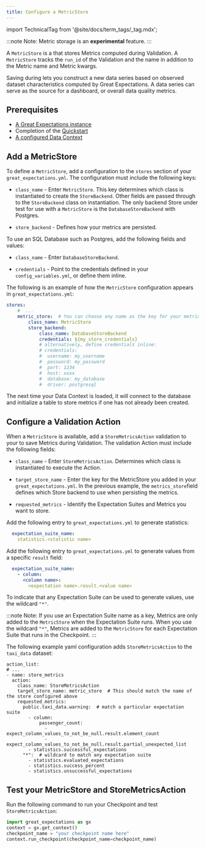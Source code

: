 ```yaml
---
title: Configure a MetricStore
---
```

import TechnicalTag from '@site/docs/term_tags/_tag.mdx';

:::note Note:
Metric storage is an **experimental** feature.
:::

A `MetricStore` is a <TechnicalTag tag="store" text="Store" /> that stores Metrics computed during Validation. A `MetricStore` tracks the `run_id` of the Validation and the <TechnicalTag tag="expectation_suite" text="Expectation Suite" /> name in addition to the Metric name and Metric kwargs.

Saving <TechnicalTag tag="metric" text="Metrics" /> during <TechnicalTag tag="validation" text="Validation" /> lets you construct a new data series based on observed dataset characteristics computed by Great Expectations. A data series can serve as the source for a dashboard, or overall data quality metrics.

## Prerequisites

- [A Great Expectations instance](/guides/setup/setup_overview.md)
- Completion of the [Quickstart](tutorials/quickstart/quickstart.md)
- [A configured Data Context](/guides/setup/configuring_data_contexts/instantiating_data_contexts/instantiate_data_context.md)

## Add a MetricStore

To define a `MetricStore`, add a <TechnicalTag tag="metric_store" text="Metric Store" /> configuration to the `stores` section of your `great_expectations.yml`. The configuration must include the following keys:

- `class_name` - Enter `MetricStore`. This key determines which class is instantiated to create the `StoreBackend`. Other fields are passed through to the `StoreBackend` class on instantiation. The only backend Store under test for use with a `MetricStore` is the `DatabaseStoreBackend` with Postgres.

- `store_backend` - Defines how your metrics are persisted. 

To use an SQL Database such as Postgres, add the following fields and values: 

- `class_name` - Enter `DatabaseStoreBackend`. 

- `credentials` - Point to the credentials defined in your `config_variables.yml`, or define them inline.

The following is an example of how the `MetricStore` configuration appears in `great_expectations.yml`:

```yaml
stores:
    #  ...
    metric_store:  # You can choose any name as the key for your metric store
        class_name: MetricStore
        store_backend:
            class_name: DatabaseStoreBackend
            credentials: ${my_store_credentials}
            # alternatively, define credentials inline:
            # credentials:
            #  username: my_username
            #  password: my_password
            #  port: 1234
            #  host: xxxx
            #  database: my_database
            #  driver: postgresql
```

The next time your Data Context is loaded, it will connect to the database and initialize a table to store metrics if one has not already been created.

## Configure a Validation Action

When a `MetricStore` is available, add a `StoreMetricsAction` validation <TechnicalTag tag="action" text="Action" /> to your <TechnicalTag tag="checkpoint" text="Checkpoint" /> to save Metrics during Validation. The validation Action must include the following fields:

- `class_name` - Enter `StoreMetricsAction`. Determines which class is instantiated to execute the Action.

- `target_store_name` - Enter the key for the MetricStore you added in your `great_expectations.yml`. In the previous example, the `metrics_store`field defines which Store backend to use when persisting the metrics.

- `requested_metrics` - Identify the Expectation Suites and Metrics you want to store.
  
Add the following entry to `great_expectations.yml` to generate <TechnicalTag tag="validation_result" text="Validation Result" /> statistics:

```yaml
  expectation_suite_name:
    statistics.<statistic name>
```

Add the following entry to `great_expectations.yml` to generate values from a specific <TechnicalTag tag="expectation" text="Expectation" /> `result` field:

```yaml
  expectation_suite_name:
    - column:
      <column name>:
        <expectation name>.result.<value name>
```

To indicate that any Expectation Suite can be used to generate values, use the wildcard `"*"`. 

:::note Note:
If you use an Expectation Suite name as a key, Metrics are only added to the `MetricStore` when the Expectation Suite runs. When you use the wildcard `"*"`, Metrics are added to the `MetricStore` for each Expectation Suite that runs in the Checkpoint.
:::

The following example yaml configuration adds `StoreMetricsAction` to the `taxi_data` dataset:

```
action_list:
# ...
- name: store_metrics
  action:
    class_name: StoreMetricsAction
    target_store_name: metric_store  # This should match the name of the store configured above
    requested_metrics:
      public.taxi_data.warning:  # match a particular expectation suite
        - column:
            passenger_count:
              - expect_column_values_to_not_be_null.result.element_count
              - expect_column_values_to_not_be_null.result.partial_unexpected_list
        - statistics.successful_expectations
      "*":  # wildcard to match any expectation suite
        - statistics.evaluated_expectations
        - statistics.success_percent
        - statistics.unsuccessful_expectations
```

## Test your MetricStore and StoreMetricsAction

Run the following command to run your Checkpoint and test `StoreMetricsAction`:

<!--A snippet is required for this code block.-->

```python
import great_expectations as gx
context = gx.get_context()
checkpoint_name = "your checkpoint name here"
context.run_checkpoint(checkpoint_name=checkpoint_name)
```